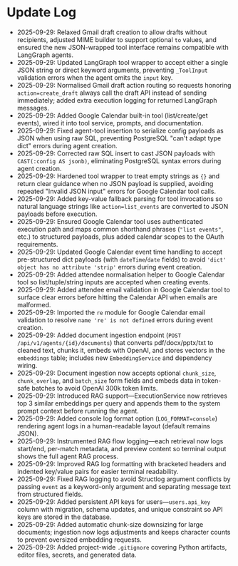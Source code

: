 # Update Log

- 2025-09-29: Relaxed Gmail draft creation to allow drafts without recipients, adjusted MIME builder to support optional `to` values, and ensured the new JSON-wrapped tool interface remains compatible with LangGraph agents.
- 2025-09-29: Updated LangGraph tool wrapper to accept either a single JSON string or direct keyword arguments, preventing `_ToolInput` validation errors when the agent omits the `input` key.
- 2025-09-29: Normalised Gmail draft action routing so requests honoring `action=create_draft` always call the draft API instead of sending immediately; added extra execution logging for returned LangGraph messages.
- 2025-09-29: Added Google Calendar built-in tool (list/create/get events), wired it into tool service, prompts, and documentation.
- 2025-09-29: Fixed agent-tool insertion to serialize config payloads as JSON when using raw SQL, preventing PostgreSQL "can't adapt type dict" errors during agent creation.
- 2025-09-29: Corrected raw SQL insert to cast JSON payloads with `CAST(:config AS jsonb)`, eliminating PostgreSQL syntax errors during agent creation.
- 2025-09-29: Hardened tool wrapper to treat empty strings as `{}` and return clear guidance when no JSON payload is supplied, avoiding repeated "Invalid JSON input" errors for Google Calendar tool calls.
- 2025-09-29: Added key-value fallback parsing for tool invocations so natural language strings like `action=list_events` are converted to JSON payloads before execution.
- 2025-09-29: Ensured Google Calendar tool uses authenticated execution path and maps common shorthand phrases (`"list events"`, etc.) to structured payloads, plus added calendar scopes to the OAuth requirements.
- 2025-09-29: Updated Google Calendar event time handling to accept pre-structured dict payloads (with `dateTime`/`date` fields) to avoid `'dict' object has no attribute 'strip'` errors during event creation.
- 2025-09-29: Added attendee normalisation helper to Google Calendar tool so list/tuple/string inputs are accepted when creating events.
- 2025-09-29: Added attendee email validation in Google Calendar tool to surface clear errors before hitting the Calendar API when emails are malformed.
- 2025-09-29: Imported the `re` module for Google Calendar email validation to resolve `name 're' is not defined` errors during event creation.
- 2025-09-29: Added document ingestion endpoint (`POST /api/v1/agents/{id}/documents`) that converts pdf/docx/pptx/txt to cleaned text, chunks it, embeds with OpenAI, and stores vectors in the `embeddings` table; includes new `EmbeddingService` and dependency wiring.
- 2025-09-29: Document ingestion now accepts optional `chunk_size`, `chunk_overlap`, and `batch_size` form fields and embeds data in token-safe batches to avoid OpenAI 300k token limits.
- 2025-09-29: Introduced RAG support—ExecutionService now retrieves top 3 similar embeddings per query and appends them to the system prompt context before running the agent.
- 2025-09-29: Added console log format option (`LOG_FORMAT=console`) rendering agent logs in a human-readable layout (default remains JSON).
- 2025-09-29: Instrumented RAG flow logging—each retrieval now logs start/end, per-match metadata, and preview content so terminal output shows the full agent RAG process.
- 2025-09-29: Improved RAG log formatting with bracketed headers and indented key/value pairs for easier terminal readability.
- 2025-09-29: Fixed RAG logging to avoid Structlog argument conflicts by passing `event` as a keyword-only argument and separating message text from structured fields.
- 2025-09-29: Added persistent API keys for users—`users.api_key` column with migration, schema updates, and unique constraint so API keys are stored in the database.
- 2025-09-29: Added automatic chunk-size downsizing for large documents; ingestion now logs adjustments and keeps character counts to prevent oversized embedding requests.
- 2025-09-29: Added project-wide `.gitignore` covering Python artifacts, editor files, secrets, and generated data.
